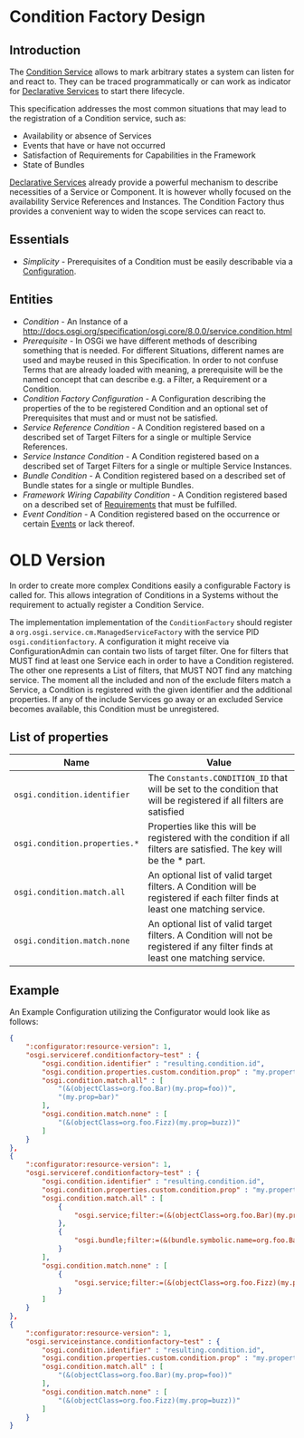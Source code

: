 # Condition Factory Design

## Introduction

The [Condition Service](http://docs.osgi.org/specification/osgi.core/8.0.0/service.condition.html ) allows to mark arbitrary states a system can listen for and react to. They can be traced programmatically or can work as indicator for [Declarative Services](https://docs.osgi.org/specification/osgi.cmpn/8.0.0/service.component.html) to start there lifecycle. 

This specification addresses the most common situations that may lead to the registration of a Condition service, such as:

* Availability or absence of Services
* Events that have or have not occurred
* Satisfaction of Requirements for Capabilities in the Framework
* State of Bundles

[Declarative Services](https://docs.osgi.org/specification/osgi.cmpn/8.0.0/service.component.html) already provide a powerful mechanism to describe necessities of a Service or Component. It is however wholly focused on the availability Service References and Instances. The Condition Factory thus provides a convenient way to widen the scope services can react to. 

## Essentials

* *Simplicity* - Prerequisites of a Condition must be easily describable via a [Configuration](https://docs.osgi.org/specification/osgi.cmpn/8.0.0/service.cm.html#org.osgi.service.cm.Configuration). 

## Entities

* *Condition* - An Instance of a http://docs.osgi.org/specification/osgi.core/8.0.0/service.condition.html 
* *Prerequisite* - In OSGi we have different methods of describing something that is needed. For different Situations, different names are used and maybe reused in this Specification. In order to not confuse Terms that are already loaded with meaning, a prerequisite will be the named concept that can describe e.g. a Filter, a Requirement or a Condition.
* *Condition Factory Configuration* - A Configuration describing the properties of the to be registered Condition and an optional set of Prerequisites that must and or must not be satisfied. 
* *Service Reference Condition* - A Condition registered based on a described set of Target Filters for a single or multiple  Service References.
* *Service Instance Condition* - A Condition registered based on a described set of Target Filters for a single  or multiple  Service Instances.
* *Bundle Condition* - A Condition registered based on a described set of Bundle states for a single  or multiple Bundles.
* *Framework Wiring Capability Condition* - A Condition registered based on a described set of [Requirements](http://docs.osgi.org/specification/osgi.core/8.0.0/framework.module.html#framework.module.dependencies) that must be fulfilled.
* *Event Condition* - A Condition registered based on the occurrence or certain [Events](https://docs.osgi.org/specification/osgi.cmpn/8.0.0/service.event.html#d0e40027) or lack thereof.







# OLD Version

In order to create more complex Conditions easily a configurable Factory is called for. This allows integration of Conditions in a Systems without the requirement to actually register a Condition Service.

The implementation implementation of the `ConditionFactory` should register a `org.osgi.service.cm.ManagedServiceFactory` with the service PID `osgi.conditionfactory`. A configuration it might receive via ConfigurationAdmin can contain two lists of target filter. One for filters that MUST find at least one Service each in order to have a Condition registered. The other one represents a List of filters, that MUST NOT find any matching service. The moment all the included and non of the exclude filters match a Service, a Condition is registered with the given identifier and the additional properties. If any of the include Services go away or an excluded Service becomes available, this Condition must be unregistered.

## List of properties

Name | Value
------------ | -------------
`osgi.condition.identifier` | The `Constants.CONDITION_ID` that will be set to the condition that will be registered if all filters are satisfied
`osgi.condition.properties.*` | Properties like this will be registered with the condition if all filters are satisfied. The key will be the * part.
`osgi.condition.match.all` | An optional list of valid target filters. A Condition will be registered if each filter finds at least one matching service.
`osgi.condition.match.none` | An optional list of valid target filters. A Condition will not be registered if any filter finds at least one matching service.

## Example

An Example Configuration utilizing the Configurator would look like as follows:

```json
{
    ":configurator:resource-version": 1,
    "osgi.serviceref.conditionfactory~test" : {
        "osgi.condition.identifier" : "resulting.condition.id",
        "osgi.condition.properties.custom.condition.prop" : "my.property",
        "osgi.condition.match.all" : [
            "(&(objectClass=org.foo.Bar)(my.prop=foo))",
            "(my.prop=bar)"
        ],
        "osgi.condition.match.none" : [
            "(&(objectClass=org.foo.Fizz)(my.prop=buzz))"
        ]
    }
},
{
    ":configurator:resource-version": 1,
    "osgi.serviceref.conditionfactory~test" : {
        "osgi.condition.identifier" : "resulting.condition.id",
        "osgi.condition.properties.custom.condition.prop" : "my.property",
        "osgi.condition.match.all" : [
            {
                "osgi.service;filter:=(&(objectClass=org.foo.Bar)(my.prop=foo))"
            },
            {
                "osgi.bundle;filter:=(&(bundle.symbolic.name=org.foo.Bar)(bundle.state=ACTIVE))"
            }
        ],
        "osgi.condition.match.none" : [
            {
                "osgi.service;filter:=(&(objectClass=org.foo.Fizz)(my.prop=buzz))"
            }
        ]
    }
},
{
    ":configurator:resource-version": 1,
    "osgi.serviceinstance.conditionfactory~test" : {
        "osgi.condition.identifier" : "resulting.condition.id",
        "osgi.condition.properties.custom.condition.prop" : "my.property",
        "osgi.condition.match.all" : [
            "(&(objectClass=org.foo.Bar)(my.prop=foo))"
        ],
        "osgi.condition.match.none" : [
            "(&(objectClass=org.foo.Fizz)(my.prop=buzz))"
        ]
    }
}
```
